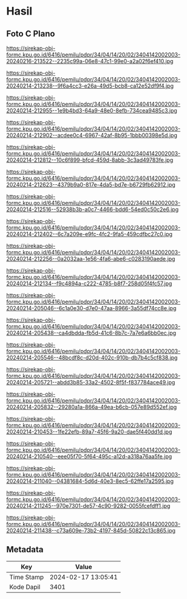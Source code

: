 # Hasil

## Foto C Plano

https://sirekap-obj-formc.kpu.go.id/6416/pemilu/pdpr/34/04/14/20/02/3404142002003-20240216-213522--2235c99a-06e8-47c1-99e0-a2a02f6ef410.jpg

https://sirekap-obj-formc.kpu.go.id/6416/pemilu/pdpr/34/04/14/20/02/3404142002003-20240214-213238--9f6a4cc3-e26a-49d5-bcb8-ca12e52df9f4.jpg

https://sirekap-obj-formc.kpu.go.id/6416/pemilu/pdpr/34/04/14/20/02/3404142002003-20240214-212955--1e9b4bd3-64a9-48e0-8efb-734cea9485c3.jpg

https://sirekap-obj-formc.kpu.go.id/6416/pemilu/pdpr/34/04/14/20/02/3404142002003-20240214-212902--acdee0c4-6967-42af-8b95-1bbb00398e5d.jpg

https://sirekap-obj-formc.kpu.go.id/6416/pemilu/pdpr/34/04/14/20/02/3404142002003-20240214-212812--10c6f899-bfcd-459d-8abb-3c3ad49783fe.jpg

https://sirekap-obj-formc.kpu.go.id/6416/pemilu/pdpr/34/04/14/20/02/3404142002003-20240214-212623--4379b9a0-817e-4da5-bd7e-b6729fb62912.jpg

https://sirekap-obj-formc.kpu.go.id/6416/pemilu/pdpr/34/04/14/20/02/3404142002003-20240214-212516--52938b3b-a0c7-4466-bdd6-54ed0c50c2e6.jpg

https://sirekap-obj-formc.kpu.go.id/6416/pemilu/pdpr/34/04/14/20/02/3404142002003-20240214-212402--6c7a209e-e9fc-4fc2-9fa5-459cdfbc27c0.jpg

https://sirekap-obj-formc.kpu.go.id/6416/pemilu/pdpr/34/04/14/20/02/3404142002003-20240214-212256--0a2032aa-1e56-4fa6-abe6-c0283190aede.jpg

https://sirekap-obj-formc.kpu.go.id/6416/pemilu/pdpr/34/04/14/20/02/3404142002003-20240214-212134--f9c4894a-c222-4785-b8f7-258d05f4fc57.jpg

https://sirekap-obj-formc.kpu.go.id/6416/pemilu/pdpr/34/04/14/20/02/3404142002003-20240214-205046--6c1a0e30-d7e0-47aa-8966-3a55df74cc8e.jpg

https://sirekap-obj-formc.kpu.go.id/6416/pemilu/pdpr/34/04/14/20/02/3404142002003-20240214-205438--ca4dbdda-fb5d-41c6-8b7c-7a7e6a6bb0ec.jpg

https://sirekap-obj-formc.kpu.go.id/6416/pemilu/pdpr/34/04/14/20/02/3404142002003-20240214-205546--48bcdf8c-d20d-402c-910b-db7b4c5cf838.jpg

https://sirekap-obj-formc.kpu.go.id/6416/pemilu/pdpr/34/04/14/20/02/3404142002003-20240214-205721--abdd3b85-33a2-4502-8f5f-f837784ace49.jpg

https://sirekap-obj-formc.kpu.go.id/6416/pemilu/pdpr/34/04/14/20/02/3404142002003-20240214-205832--29280a1a-866a-49ea-b6cb-057e89d552ef.jpg

https://sirekap-obj-formc.kpu.go.id/6416/pemilu/pdpr/34/04/14/20/02/3404142002003-20240214-210453--1fe22efb-89a7-45f6-9a20-dae5f440dd1d.jpg

https://sirekap-obj-formc.kpu.go.id/6416/pemilu/pdpr/34/04/14/20/02/3404142002003-20240214-210540--eee05f70-5f64-495c-a12d-a318a76aa5fe.jpg

https://sirekap-obj-formc.kpu.go.id/6416/pemilu/pdpr/34/04/14/20/02/3404142002003-20240214-211040--04381684-5d6d-40e3-8ec5-62ffe17a2595.jpg

https://sirekap-obj-formc.kpu.go.id/6416/pemilu/pdpr/34/04/14/20/02/3404142002003-20240214-211245--970e7301-de57-4c90-9282-0055fcefdff1.jpg

https://sirekap-obj-formc.kpu.go.id/6416/pemilu/pdpr/34/04/14/20/02/3404142002003-20240214-211438--c73a609e-73b2-4197-845d-50822c13c865.jpg


## Metadata

| Key        | Value               |
| ---------- | ------------------- |
| Time Stamp | 2024-02-17 13:05:41 |
| Kode Dapil | 3401                |



